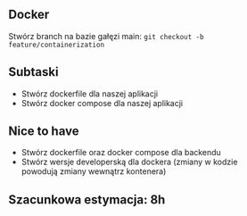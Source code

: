 ## Docker

Stwórz branch na bazie gałęzi main:
`git checkout -b feature/containerization`

## Subtaski
- Stwórz dockerfile dla naszej aplikacji
- Stwórz docker compose dla naszej aplikacji

## Nice to have
- Stwórz dockerfile oraz docker compose dla backendu
- Stwórz wersje developerską dla dockera (zmiany w kodzie powodują zmiany wewnątrz kontenera)

## Szacunkowa estymacja: 8h
